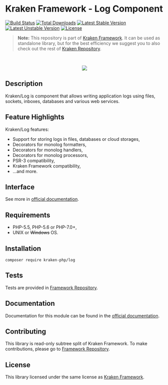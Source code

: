 # Kraken Framework - Log Component

[![Build Status](https://travis-ci.org/kraken-php/framework.svg)](https://travis-ci.org/kraken-php/framework)
[![Total Downloads](https://poser.pugx.org/kraken-php/log/downloads)](https://packagist.org/packages/kraken-php/log) 
[![Latest Stable Version](https://poser.pugx.org/kraken-php/log/v/stable)](https://packagist.org/packages/kraken-php/log) 
[![Latest Unstable Version](https://poser.pugx.org/kraken-php/log/v/unstable)](https://packagist.org/packages/kraken-php/log) 
[![License](https://poser.pugx.org/kraken-php/framework/license)](https://packagist.org/packages/kraken-php/framework)

> **Note:** This repository is part of [Kraken Framework][3]. It can be used as standalone library, but for the best 
efficiency we suggest you to also check out the rest of [Kraken Repository][5].

<br>
<p align="center">
<img src="https://avatars2.githubusercontent.com/u/15938282?v=3&s=150" />
</p>

## Description

Kraken/Log is component that allows writing application logs using files, sockets, inboxes, databases and various web 
services.

## Feature Highlights

Kraken/Log features:

* Support for storing logs in files, databases or cloud storages,
* Decorators for monolog formatters,
* Decorators for monolog handlers,
* Decorators for monolog processors,
* PSR-3 compatibility,
* Kraken Framework compatibility,
* ...and more.

## Interface

See more in [official documentation][2].

## Requirements

* PHP-5.5, PHP-5.6 or PHP-7.0+,
* UNIX or ~~Windows~~ OS.

## Installation

```
composer require kraken-php/log
```

## Tests

Tests are provided in [Framework Repository][3].

## Documentation

Documentation for this module can be found in the [official documentation][2].

## Contributing

This library is read-only subtree split of Kraken Framework. To make contributions, please go to [Framework Repository][3].

## License

This library licensed under the same license as [Kraken Framework][3].

[1]: http://kraken-php.com
[2]: http://kraken-php.com/docs/0.3/log
[3]: https://github.com/kraken-php/framework
[4]: https://github.com/kraken-php/kraken
[5]: https://github.com/kraken-php
